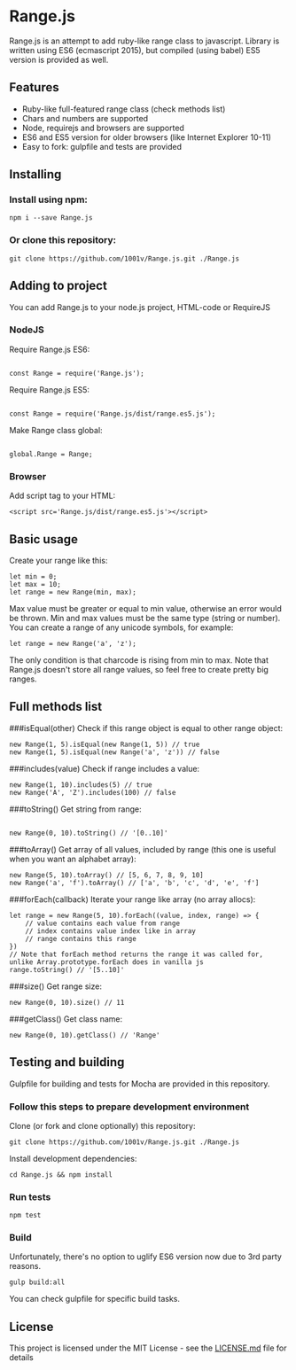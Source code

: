 # Range.js

Range.js is an attempt to add ruby-like range class to javascript. Library is written using ES6 (ecmascript 2015), but 
compiled (using babel) ES5 version is provided as well.

## Features

* Ruby-like full-featured range class (check methods list)
* Chars and numbers are supported
* Node, requirejs and browsers are supported
* ES6 and ES5 version for older browsers (like Internet Explorer 10-11)
* Easy to fork: gulpfile and tests are provided

## Installing

### Install using npm:

```
npm i --save Range.js
```

### Or clone this repository:

```
git clone https://github.com/1001v/Range.js.git ./Range.js
```

## Adding to project

You can add Range.js to your node.js project, HTML-code or RequireJS

### NodeJS

Require Range.js ES6:
```

const Range = require('Range.js');
```

Require Range.js ES5:
```

const Range = require('Range.js/dist/range.es5.js');
```

Make Range class global:
```

global.Range = Range;
```

### Browser

Add script tag to your HTML:
```
<script src='Range.js/dist/range.es5.js'></script> 
```

## Basic usage

Create your range like this:
```
let min = 0;
let max = 10;
let range = new Range(min, max);
```

Max value must be greater or equal to min value, otherwise an error would be thrown. Min and max values must be the same type
(string or number). You can create a range of any unicode symbols, for example:

```
let range = new Range('a', 'z');
```

The only condition is that charcode is rising from min to max. Note that Range.js doesn't store all range values, so feel free to create 
pretty big ranges.


## Full methods list

###isEqual(other)
Check if this range object is equal to other range object:
```
new Range(1, 5).isEqual(new Range(1, 5)) // true
new Range(1, 5).isEqual(new Range('a', 'z')) // false
```

###includes(value)
Check if range includes a value:
```
new Range(1, 10).includes(5) // true
new Range('A', 'Z').includes(100) // false
```

###toString()
Get string from range:
```

new Range(0, 10).toString() // '[0..10]'
```

###toArray()
Get array of all values, included by range (this one is useful when you want an alphabet array):
```
new Range(5, 10).toArray() // [5, 6, 7, 8, 9, 10]
new Range('a', 'f').toArray() // ['a', 'b', 'c', 'd', 'e', 'f']
```

###forEach(callback)
Iterate your range like array (no array allocs):
```
let range = new Range(5, 10).forEach((value, index, range) => {
    // value contains each value from range
    // index contains value index like in array
    // range contains this range
})
// Note that forEach method returns the range it was called for, unlike Array.prototype.forEach does in vanilla js
range.toString() // '[5..10]'
```

###size()
Get range size:
```
new Range(0, 10).size() // 11
```

###getClass()
Get class name:
```
new Range(0, 10).getClass() // 'Range'
```

## Testing and building
Gulpfile for building and tests for Mocha are provided in this repository.
### Follow this steps to prepare development environment

Clone (or fork and clone optionally) this repository:
```
git clone https://github.com/1001v/Range.js.git ./Range.js
```
Install development dependencies:
```
cd Range.js && npm install
```

### Run tests
```
npm test
```

### Build
Unfortunately, there's no option to uglify ES6 version now due to 3rd party reasons.
```
gulp build:all
```

You can check gulpfile for specific build tasks. 

## License

This project is licensed under the MIT License - see the [LICENSE.md](LICENSE.md) file for details